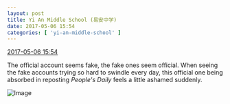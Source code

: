 ```yaml
---
layout: post
title: Yi An Middle School (易安中学)
date: 2017-05-06 15:54
categories: [ 'yi-an-middle-school' ]
---
```


<div class="weibo-info">
  <a href="http://weibo.com/6074218720/F1RoQphJ6">2017-05-06 15:54</a>
</div>

The official account seems fake, the fake ones seem official. When seeing the fake accounts trying so hard to swindle every day, this official one being absorbed in reposting *People's Daily* feels a little ashamed suddenly.

<!-- more -->

![Image](http://wx3.sinaimg.cn/mw690/006D4NLGgy1ffbozq5jb0j304x05imxd.jpg)

